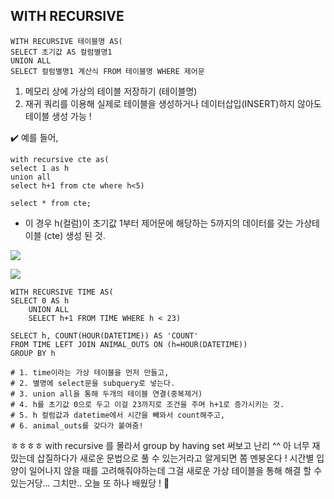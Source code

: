 ## WITH RECURSIVE
```
WITH RECURSIVE 테이블명 AS(
SELECT 초기값 AS 컬럼별명1
UNION ALL
SELECT 컬럼별명1 계산식 FROM 테이블명 WHERE 제어문
```
1. 메모리 상에 가상의 테이블 저장하기 (테이블명)
2. 재귀 쿼리를 이용해 실제로 테이블을 생성하거나 데이터삽입(INSERT)하지 않아도 테이블 생성 가능 !

✔️ 예를 들어,
```
with recursive cte as(
select 1 as h
union all
select h+1 from cte where h<5)

select * from cte;
```
* 이 경우 h(컬럼)이 초기값 1부터 제어문에 해당하는 5까지의 데이터를 갖는 가상테이블 (cte) 생성 된 것.


![](https://images.velog.io/images/majaeh43/post/23414320-6008-4f72-8e9c-e4c29dc81f76/%EC%8A%A4%ED%81%AC%EB%A6%B0%EC%83%B7%202021-10-27%20%EC%98%A4%ED%9B%84%202.26.28.png)

![](https://images.velog.io/images/majaeh43/post/8b5377fa-44c3-48b2-b8f9-5ad1ae81d446/%EC%8A%A4%ED%81%AC%EB%A6%B0%EC%83%B7%202021-10-27%20%EC%98%A4%ED%9B%84%202.26.53.png)

```
WITH RECURSIVE TIME AS(
SELECT 0 AS h
    UNION ALL
    SELECT h+1 FROM TIME WHERE h < 23)
    
SELECT h, COUNT(HOUR(DATETIME)) AS 'COUNT'
FROM TIME LEFT JOIN ANIMAL_OUTS ON (h=HOUR(DATETIME))
GROUP BY h

# 1. time이라는 가상 테이블을 먼저 만들고,
# 2. 별명에 select문을 subquery로 넣는다.
# 3. union all을 통해 두개의 테이블 연결(중복제거)
# 4. h를 초기값 0으로 두고 이걸 23까지로 조건을 주며 h+1로 증가시키는 것.
# 5. h 컬럼값과 datetime에서 시간을 빼와서 count해주고,
# 6. animal_outs를 갖다가 붙여줌!
```
ㅎㅎㅎㅎ
with recursive 를 몰라서 group by having set 써보고 난리 ^^
아 너무 재밌는데 삽질하다가 새로운 문법으로 풀 수 있는거라고 알게되면 쫌 멘붕온다 !
시간별 입양이 일어나지 않을 때를 고려해줘야하는데 그걸 새로운 가상 테이블을 통해 해결 할 수 있는거당..*.*
그치만.. 오늘 또 하나 배웠당 ! 💙
